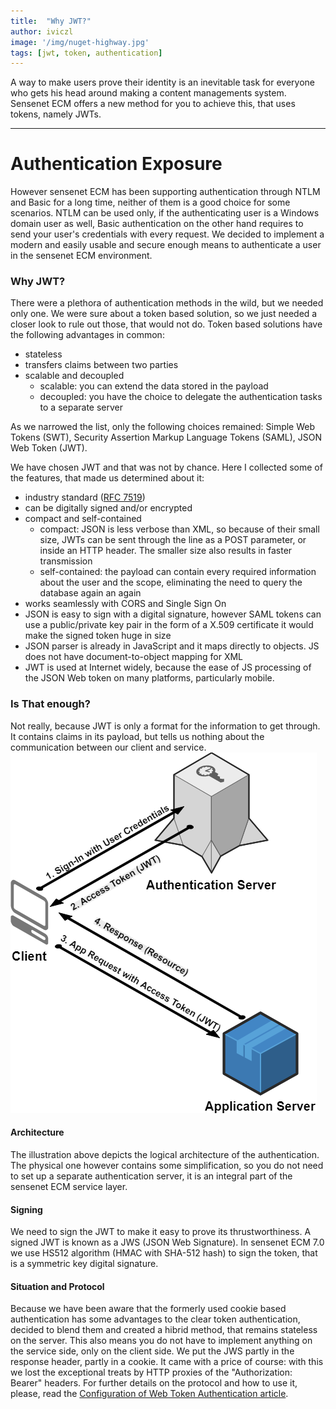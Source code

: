 ```yaml
---
title:  "Why JWT?"
author: iviczl
image: '/img/nuget-highway.jpg'
tags: [jwt, token, authentication]
---
```


A way to make users prove their identity is an inevitable task for everyone who gets his head around making a content managements system. Sensenet ECM offers a new method for you to achieve this, that uses tokens, namely JWTs.

---
# Authentication Exposure

However sensenet ECM has been supporting authentication through NTLM and Basic for a long time, neither of them is a good choice for some scenarios. NTLM can be used only, if the authenticating user is a Windows domain user as well, Basic authentication on the other hand requires to send your user's credentials with every request. 
We decided to implement a modern and easily usable and secure enough means to authenticate a user in the sensenet ECM environment.

### Why JWT?
There were a plethora of authentication methods in the wild, but we needed only one. 
We were sure about a token based solution, so we just needed a closer look to rule out those, that would not do. 
Token based solutions have the following advantages in common:
+ stateless
+ transfers claims between two parties
+ scalable and decoupled
  - scalable: you can extend the data stored in the payload
  - decoupled: you have the choice to delegate the authentication tasks to a separate server

As we narrowed the list, only the following choices remained:
Simple Web Tokens (SWT), Security Assertion Markup Language Tokens (SAML), JSON Web Token (JWT).

We have chosen JWT and that was not by chance. Here I collected some of the features, that made us determined about it:

+ industry standard ([RFC 7519](https://tools.ietf.org/html/rfc7519))
+ can be digitally signed and/or encrypted
+ compact and self-contained
  - compact:  JSON is less verbose than XML, so because of their small size, JWTs can be sent through the line as a POST parameter, or inside an HTTP header. The smaller size also results in faster transmission
  - self-contained: the payload can contain every required information about the user and the scope, eliminating the need to query the database again an again
+ works seamlessly with CORS and Single Sign On
+ JSON is easy to sign with a digital signature, however SAML tokens can use a public/private key pair in the form of a X.509 certificate it would make the signed token huge in size
+ JSON parser is already in JavaScript and it maps directly to objects. JS does not have document-to-object mapping for XML 
+ JWT is used at Internet widely, because the ease of JS processing of the JSON Web token on many platforms, particularly mobile.

### Is That enough?
Not really, because JWT is only a format for the information to get through. 
It contains claims in its payload, but tells us nothing about the communication between our client and service.
    ![Authentication Architecture](/img/authentication-architecture.png "Authentication Architecture")

#### Architecture
The illustration above depicts the logical architecture of the authentication. The physical one however contains some simplification, so you do not need to set up a separate authentication server, it is an integral part of the sensenet ECM service layer.
#### Signing
We need to sign the JWT to make it easy to prove its thrustworthiness. A signed JWT is known as a JWS (JSON Web Signature). 
In sensenet ECM 7.0 we use HS512 algorithm (HMAC with SHA-512 hash) to sign the token, that is a symmetric key digital signature.

#### Situation and Protocol
Because we have been aware that the formerly used cookie based authentication has some advantages to the clear token authentication, decided to blend them and created a hibrid method, that remains stateless on the server.
This also means you do not have to implement anything on the service side, only on the client side. We put the JWS partly in the response header, partly in a cookie.
It came with a price of course: with this we lost the exceptional treats by HTTP proxies of the "Authorization: Bearer" headers.
For further details on the protocol and how to use it, please, read the [Configuration of Web Token Authentication article](http://community.sensenet.com/docs/web-token-authentication/).